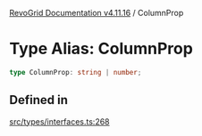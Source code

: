 [RevoGrid Documentation v4.11.16](README.md) / ColumnProp

# Type Alias: ColumnProp

```ts
type ColumnProp: string | number;
```

## Defined in

[src/types/interfaces.ts:268](https://github.com/revolist/revogrid/blob/763c92aaba8e74029a3eccde1c674251aae1a42c/src/types/interfaces.ts#L268)
